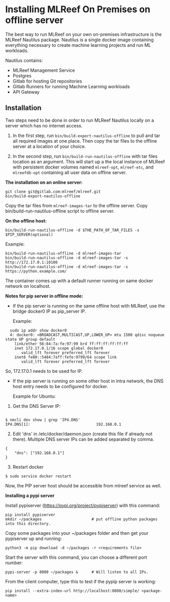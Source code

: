 Installing MLReef On Premises on offline server
====================

The best way to run MLReef on your own on-premises infrastructure is the MLReef Nautilus package.
Nautilus is a single docker image containing everything necessary to create machine learning projects
and run ML workloads.

Nautilus contains:
* MLReef Management Service
* Postgres
* Gitlab for hosting Git repositories
* Gitlab Runners for running Machine Learning workloads
* API Gateway


Installation
--------------------
Two steps need to be done in order to run MLReef Nautilus locally on a server which has no internet access.

1. In the first step, run `bin/build-export-nautilus-offline` to pull and tar all required images at one place.
Then copy the tar files to the offline server at a location of your choice.

2. In the second step, run `bin/build-run-nautilus-offline` with tar files location as an argument.
This will start up a the local instance of MLReef with persistent docker volumes named `mlreef-opt`, `mlreef-etc`,
and `mlreefdb-opt` containing all user data on offline server.

**The installation on an online server:**
```
git clone git@gitlab.com:mlreef/mlreef.git
bin/build-export-nautilus-offline

```
Copy the tar files from `mlreef-images-tar` to the offline server.
Copy bin/build-run-nautilus-offline script to offline server.

**On the offline host:**
```
bin/build-run-nautilus-offline -d $THE_PATH_OF_TAR_FILES -s $PIP_SERVER(optional)
```
Example:
```
bin/build-run-nautilus-offline -d mlreef-images-tar
bin/build-run-nautilus-offline -d mlreef-images-tar -s http://172.17.0.1:10100
bin/build-run-nautilus-offline -d mlreef-images-tar -s https://python.example.com/

```

The container comes up with a default runner running on same docker network on localhost.

**Notes for pip server in offline mode:**

* If the pip server is running on the same offline host with MLReef, use the bridge docker0 IP as pip_server IP.

  Example:
```
  sudo ip addr show docker0
  4: docker0: <BROADCAST,MULTICAST,UP,LOWER_UP> mtu 1500 qdisc noqueue state UP group default
    link/ether 56:84:7a:fe:97:99 brd ff:ff:ff:ff:ff:ff
    inet 172.17.0.1/16 scope global docker0
       valid_lft forever preferred_lft forever
    inet6 fe80::5484:7aff:fefe:9799/64 scope link
       valid_lft forever preferred_lft forever
```
  So, 172.17.0.1 needs to be used for IP.

* If the pip server is running on some other host in intra network, the DNS host entry needs to be configured for docker.

  Example for Ubuntu:

1. Get the DNS Server IP:

```

$ nmcli dev show | grep 'IP4.DNS'
IP4.DNS[1]:                             192.168.0.1

```

2. Edit 'dns' in /etc/docker/daemon.json (create this file if already not there). Multiple DNS server IPs can be added separated by comma.

```
{
    "dns": ["192.168.0.1"]
}
```

3. Restart docker

```
$ sudo service docker restart

```

Now, the PIP server host should be accessible from mlreef service as well.

**Installing a pypi server** 

Install pypiserver (https://pypi.org/project/pypiserver) with this command:

```
pip install pypiserver                
mkdir ~/packages                      # put offline python packages into this directory.

```

Copy some packages into your ~/packages folder and then get your pypiserver up and running:

```
python3 -m pip download -d ~/packages -r <requirements file>

```

Start the server with this command, you can choose a different port number:

```
pypi-server -p 8080 ~/packages &      # Will listen to all IPs.

```

From the client computer, type this to test if the pypip server is working:

```
pip install --extra-index-url http://localhost:8080/simple/ <package-name>

```

